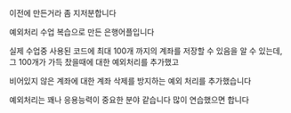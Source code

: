 이전에 만든거라 좀 지저분합니다

예외처리 수업 복습으로 만든 은행어플입니다

실제 수업중 사용된 코드에 최대 100개 까지의 계좌를 저장할 수 있음을 알 수 있는데, 그 100개가 가득 찼을때에 대한 예외처리를 추가했고

비어있지 않은 계좌에 대한 계좌 삭제를 방지하는 예외 처리를 추가했습니다

예외처리는 꽤나 응용능력이 중요한 분야 같습니다 많이 연습했으면 합니다
